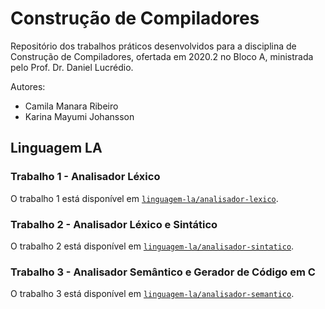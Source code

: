 # Construção de Compiladores

Repositório dos trabalhos práticos desenvolvidos para a disciplina de Construção de Compiladores, ofertada em 2020.2 no Bloco A, ministrada pelo Prof. Dr. Daniel Lucrédio.

Autores: 
- Camila Manara Ribeiro
- Karina Mayumi Johansson

## Linguagem LA

### Trabalho 1 - Analisador Léxico

O trabalho 1 está disponível em [`linguagem-la/analisador-lexico`](linguagem-la/analisador-lexico).

### Trabalho 2 - Analisador Léxico e Sintático

O trabalho 2 está disponível em [`linguagem-la/analisador-sintatico`](linguagem-la/analisador-sintatico).

### Trabalho 3 - Analisador Semântico e Gerador de Código em C

O trabalho 3 está disponível em [`linguagem-la/analisador-semantico`](linguagem-la/analisador-semantico).
